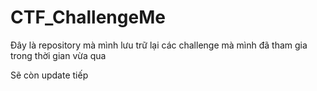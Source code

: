 # CTF_ChallengeMe

Đây là repository mà mình lưu trữ lại các challenge mà mình đã tham gia trong thời gian vừa qua 

Sẽ còn update tiếp 